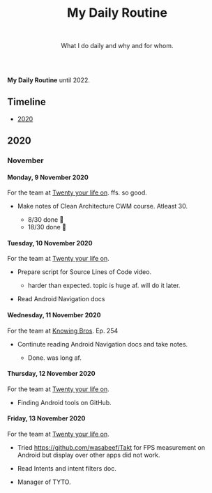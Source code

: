 
<h1 align="center">My Daily Routine</h1></br>

<p align="center">
What I do daily and why and for whom.
</p>
<br>

<br>

**My Daily Routine** until 2022.

## Timeline

- [2020](#2020)  

## 2020

### November

#### Monday, 9 November 2020

For the team at [Twenty your life on](https://www.iq.com/play/2ffkwt8zcns). ffs. so good.

- Make notes of Clean Architecture CWM course. Atleast 30.

    - 8/30 done 🐣
    - 18/30 done 🗿

#### Tuesday, 10 November 2020

For the team at [Twenty your life on](https://www.iq.com/play/2ffkwt8zcns).

- Prepare script for Source Lines of Code video.

    - harder than expected. topic is huge af. will do it later.

- Read Android Navigation docs 

#### Wednesday, 11 November 2020

For the team at [Knowing Bros](https://en.wikipedia.org/wiki/Knowing_Bros). Ep. 254

- Continute reading Android Navigation docs and take notes.

    - Done. was long af.

#### Thursday, 12 November 2020

For the team at [Twenty your life on](https://www.iq.com/play/2ffkwt8zcns).

- Finding Android tools on GitHub.

#### Friday, 13 November 2020

For the team at [Twenty your life on](https://www.iq.com/play/2ffkwt8zcns).

- Tried https://github.com/wasabeef/Takt for FPS measurement on Android but display over other apps did not work.

- Read Intents and intent filters doc.

- Manager of TYTO.